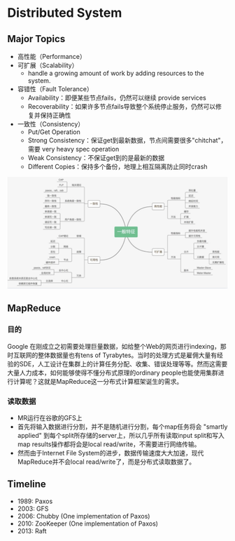# Distributed System

## Major Topics
- 高性能（Performance）
- 可扩展（Scalability）
  - handle a growing amount of work by adding resources to the system.
- 容错性（Fault Tolerance）
  - Availability：即便某些节点fails，仍然可以继续 provide services
  - Recoverability：如果许多节点fails导致整个系统停止服务，仍然可以修复并保持正确性
- 一致性（Consistency）
  - Put/Get Operation
  - Strong Consistency：保证get到最新数据，节点间需要很多"chitchat"，需要 very heavy spec operation
  - Weak Consistency：不保证get到的是最新的数据
  - Different Copies：保持多个备份，地理上相互隔离防止同时crash

![](../../figures/features-of-dis-sys.png)
## MapReduce
### 目的
Google 在刚成立之初需要处理巨量数据，如给整个Web的网页进行indexing，那时互联网的整体数据量也有tens of Tyrabytes。当时的处理方式是雇佣大量有经验的SDE，人工设计在集群上的计算任务分配、收集、错误处理等等。然而这需要大量人力成本，如何能够使得不懂分布式原理的ordinary people也能使用集群进行计算呢？这就是MapReduce这一分布式计算框架诞生的需求。

### 读取数据
- MR运行在谷歌的GFS上
- 首先将输入数据进行分割，并不是随机进行分割，每个map任务将会 "smartly applied" 到每个split所存储的server上，所以几乎所有读取input split和写入map results操作都将会是local read/write，不需要进行网络传输。
- 然而由于Internet File System的进步，数据传输速度大大加速，现代MapReduce并不会local read/write了，而是分布式读取数据了。

## Timeline

- 1989: Paxos
- 2003: GFS 
- 2006: Chubby (One implementation of Paxos)
- 2010: ZooKeeper (One implementation of Paxos)
- 2013: Raft